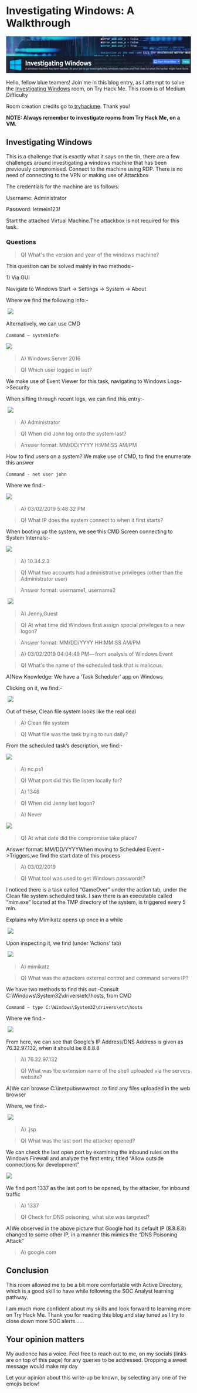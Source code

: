# Investigating Windows: A Walkthrough

![](<../.gitbook/assets/IW (1).png>)

Hello, fellow blue teamers! Join me in this blog entry, as I attempt to solve the [Investigating Windows](https://tryhackme.com/room/investigatingwindows) room, on Try Hack Me. This room is of Medium Difficulty

Room creation credits go to[ tryhackme](https://tryhackme.com/p/tryhackme). Thank you!

**NOTE: Always remember to investigate rooms from Try Hack Me, on a VM.**

## Investigating Windows

This is a challenge that is exactly what it says on the tin, there are a few challenges around investigating a windows machine that has been previously compromised. Connect to the machine using RDP. There is no need of connecting to the VPN or making use of Attackbox

The credentials for the machine are as follows:

Username: Administrator&#x20;

Password: letmein123!

Start the attached Virtual Machine.The attackbox is not required for this task.

### **Questions**

> Q) What's the version and year of the windows machine?

This question can be solved mainly in two methods:-

1\) Via GUI

Navigate to Windows Start -> Settings -> System -> About

Where we find the following info:-

​​                                           ![](https://cdn-images-1.medium.com/max/1000/0\*3eLMh5IRcVsMZphd)​

Alternatively, we can use CMD

`Command — systeminfo`​​

&#x20;                                            ![](https://cdn-images-1.medium.com/max/1000/0\*XhxCW8dMQBhhmit6)​

> A) Windows Server 2016

> Q) Which user logged in last?

We make use of Event Viewer for this task, navigating to Windows Logs->Security

When sifting through recent logs, we can find this entry:-​

​                                         ![](https://cdn-images-1.medium.com/max/1000/0\*VLsOQo4GgxnLqonU)​

> A) Administrator

> Q) When did John log onto the system last?

> Answer format: MM/DD/YYYY H:MM:SS AM/PM

How to find users on a system? We make use of CMD, to find the enumerate this answer

`Command - net user john`

Where we find:-

&#x20;                                     ​​![](https://cdn-images-1.medium.com/max/1000/1\*jlCem3\_gUShjeRXI\_UgYOA.png)​

> A) 03/02/2019 5:48:32 PM

> Q) What IP does the system connect to when it first starts?

When booting up the system, we see this CMD Screen connecting to System Internals:-​​ &#x20;

&#x20;                                      ![](https://cdn-images-1.medium.com/max/1000/1\*4Sghm33gwBx79Z6AAncqHw.png)​

> A) 10.34.2.3

> Q) What two accounts had administrative privileges (other than the Administrator user)

> Answer format: username1, username2

​                                             ​![](https://cdn-images-1.medium.com/max/1000/1\*clROgXCs3UQYa40UN-qJJA.png)​

> A) Jenny,Guest

> Q) At what time did Windows first assign special privileges to a new logon?

> Answer format: MM/DD/YYYY HH:MM:SS AM/PM

> A) 03/02/2019 04:04:49 PM — from analysis of Windows Event

> Q) What's the name of the scheduled task that is malicous.

A)New Knowledge: We have a ‘Task Scheduler’ app on Windows

Clicking on it, we find:-​

​                                         ![](https://cdn-images-1.medium.com/max/1000/1\*taRc3h4hfl5uHf38TB\_ODw.png)​

Out of these, Clean file system looks like the real deal

> A) Clean file system

> Q) What file was the task trying to run daily?

From the scheduled task’s description, we find:-​

&#x20;                                          ​![](https://cdn-images-1.medium.com/max/1000/1\*Yj2nLJb6AFISN4j\_NCG5LQ.png)​

> A) nc.ps1

> Q) What port did this file listen locally for?

> A) 1348

> Q) When did Jenny last logon?

> A) Never

&#x20;                                          ​​![](https://cdn-images-1.medium.com/max/1000/1\*JPjmIMPB\_M1egzPgDcSMOg.png)​

> Q) At what date did the compromise take place?

Answer format: MM/DD/YYYYWhen moving to Scheduled Event ->Triggers,we find the start date of this process

> A) 03/02/2019

> Q) What tool was used to get Windows passwords?

I noticed there is a task called “GameOver” under the action tab, under the Clean file system scheduled task. I saw there is an executable called “mim.exe” located at the TMP directory of the system, is triggered every 5 min.

Explains why Mimikatz opens up once in a while​

​                                          ![](https://cdn-images-1.medium.com/max/1000/1\*h95mehKJAi5C\_fv8UGp5vw.png)​

Upon inspecting it, we find (under ‘Actions’ tab)

​​                                         ![](https://cdn-images-1.medium.com/max/1000/1\*9Y--YcMmR6Y7PoQkGHGFRw.png)​

> A) mimikatz

> Q) What was the attackers external control and command servers IP?

We have two methods to find this out:-Consult C:\Windows\System32\drivers\etc\hosts, from CMD

`Command — type C:\Windows\System32\drivers\etc\hosts`

Where we find:-

&#x20;                         ​​ ![](https://cdn-images-1.medium.com/max/1000/1\*cz2xuwcCg4th2pl2ejEbyQ.png)​

From here, we can see that Google’s IP Address/DNS Address is given as 76.32.97.132, when it should be 8.8.8.8

> A) 76.32.97.132

> Q) What was the extension name of the shell uploaded via the servers website?

A)We can browse C:\inetpub\wwwroot .to find any files uploaded in the web browser

Where, we find:-

​​                                          ![](https://cdn-images-1.medium.com/max/1000/1\*UI5woFTKEFhlJxJqhtC0xg.png)​

> A) .jsp

> Q) What was the last port the attacker opened?

We can check the last open port by examining the inbound rules on the Windows Firewall and analyze the first entry, titled “Allow outside connections for development”​​

&#x20;                                      ![](https://cdn-images-1.medium.com/max/1000/1\*g2TI1hvTDfLO2QHgDvCz9A.png)​

We find port 1337 as the last port to be opened, by the attacker, for inbound traffic

> A) 1337

> Q) Check for DNS poisoning, what site was targeted?

A)We observed in the above picture that Google had its default IP (8.8.8.8) changed to some other IP, in a manner this mimics the “DNS Poisoning Attack”

> A) google.com

## Conclusion

This room allowed me to be a bit more comfortable with Active Directory, which is a good skill to have while following the SOC Analyst learning pathway.

I am much more confident about my skills and look forward to learning more on Try Hack Me. Thank you for reading this blog and stay tuned as I try to close down more SOC alerts……

## Your opinion matters

My audience has a voice. Feel free to reach out to me, on my socials (links are on top of this page) for any queries to be addressed. Dropping a sweet message would make my day

Let your opinion about this write-up be known, by selecting any one of the emojis below!
